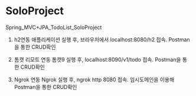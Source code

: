 # SoloProject
Spring_MVC+JPA_TodoList_SoloProject

1. h2연동
애플리케이션 실행 후, 브라우저에서 localhost:8080/h2 접속. Postman을 통한 CRUD확인

2. 톰캣 리모트 연동
톰캣9 실행 후, localhost:8090/v1/todo 접속. Postman을 통한 CRUD확인

3. Ngrok 연동
Ngrok 실행 후, ngrok http 8080 접속. 임시도메인을 이용해 Postman을 통한 CRUD확인
